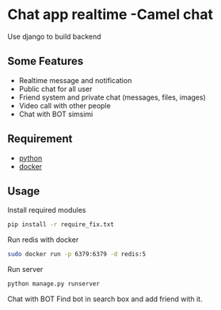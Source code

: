 # Chat app realtime -Camel chat

Use django to build backend

## Some Features

- Realtime message and notification
- Public chat for all user
- Friend system and private chat (messages, files, images)
- Video call with other people
- Chat with BOT simsimi

## Requirement

- [python](https://www.python.org)
- [docker](https://www.docker.com)

## Usage

Install required modules
```sh
pip install -r require_fix.txt
```
Run redis with docker
```sh
sudo docker run -p 6379:6379 -d redis:5
```
Run server
```sh
python manage.py runserver
```

Chat with BOT
Find bot in search box and add friend with it.
